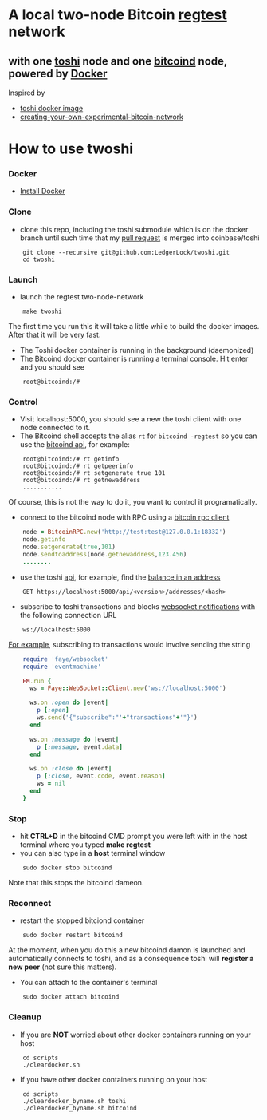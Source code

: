 # A local two-node Bitcoin [regtest](https://bitcoin.org/en/developer-examples#regtest-mode) network 
## with one [toshi](https://toshi.io) node and one [bitcoind](https://en.bitcoin.it/wiki/Bitcoind) node, powered by [Docker](https://www.docker.com/)

Inspired by
- [toshi docker image](http://www.soroushjp.com/2014/10/15/deploying-your-own-toshi-api-bitcoin-node-using-coreos-docker-aws/)
- [creating-your-own-experimental-bitcoin-network](http://geraldkaszuba.com/creating-your-own-experimental-bitcoin-network/)

# How to use twoshi
### Docker
- [Install Docker](https://docs.docker.com/installation/)

### Clone
- clone this repo, including the toshi submodule which is on the docker branch until such time that my [pull request](https://github.com/coinbase/toshi/pull/131) is merged into coinbase/toshi
```Batchfile
	git clone --recursive git@github.com:LedgerLock/twoshi.git
	cd twoshi
```
### Launch 
- launch the regtest two-node-network
```Batchfile
	make twoshi
```
The first time you run this it will take a little while to build the docker images. After that it will be very fast.

- The Toshi docker container is running in the background (daemonized)
- The Bitcoind docker container is running a terminal console. Hit enter and you should see
```Batchfile
	root@bitcoind:/#
```

### Control
- Visit localhost:5000, you should see a new the toshi client with one node connected to it.
- The Bitcoind shell accepts the alias `rt` for `bitcoind -regtest` so you can use the [bitcoind api](https://bitcoin.org/en/developer-reference#bitcoin-core-apis), for example:
```Batchfile
	root@bitcoind:/# rt getinfo
	root@bitcoind:/# rt getpeerinfo
	root@bitcoind:/# rt setgenerate true 101
	root@bitcoind:/# rt getnewaddress
	...........
```
Of course, this is not the way to do it, you want to control it programatically.

- connect to the bitcoind node with RPC using a [bitcoin rpc client](https://en.bitcoin.it/wiki/API_reference_(JSON-RPC)#Ruby)
```Ruby
	node = BitcoinRPC.new('http://test:test@127.0.0.1:18332')
	node.getinfo
	node.setgenerate(true,101)
	node.sendtoaddress(node.getnewaddress,123.456)
	........
```
- use the toshi [api](https://toshi.io/docs/), for example, find the [balance in an address](https://toshi.io/docs/#get-address-balance)
```Batchfile
	GET https://localhost:5000/api/<version>/addresses/<hash>
```
- subscribe to toshi transactions and blocks [websocket notifications](https://toshi.io/docs/#websockets) with the following connection URL
```Batchfile
	ws://localhost:5000
```
[For example](https://github.com/faye/faye-websocket-ruby), subscribing to transactions would involve sending the string
```Ruby
	require 'faye/websocket'
	require 'eventmachine'

	EM.run {
	  ws = Faye::WebSocket::Client.new('ws://localhost:5000')

	  ws.on :open do |event|
	    p [:open]
	    ws.send('{"subscribe":"'+"transactions"+'"}')
	  end

	  ws.on :message do |event|
	    p [:message, event.data]
	  end

	  ws.on :close do |event|
	    p [:close, event.code, event.reason]
	    ws = nil
	  end
	}
```

### Stop
- hit **CTRL+D** in the bitcoind CMD prompt you were left with in the host terminal where you typed **make regtest**
- you can also type in a **host** terminal window
```Batchfile
	sudo docker stop bitcoind
```
Note that this stops the bitcoind dameon.

### Reconnect

- restart the stopped bitciond container
```Batchfile
	sudo docker restart bitcoind	
```
At the moment, when you do this a new bitcoind damon is launched and automatically connects to toshi, and as a consequence toshi will **register a new peer** (not sure this matters).
- You can attach to the container's terminal
```Batchfile
	sudo docker attach bitcoind
```

### Cleanup
- If you are **NOT** worried about other docker containers running on your host 
```Batchfile
	cd scripts
	./cleardocker.sh
```
- If you have other docker containers running on your host 
```Batchfile
	cd scripts
	./cleardocker_byname.sh toshi
	./cleardocker_byname.sh bitcoind
```